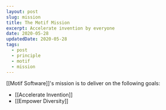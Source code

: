 ```yaml
---
layout: post
slug: mission
title: The Motif Mission
excerpt: Accelerate invention by everyone
date: 2020-05-28
updatedDate: 2020-05-28
tags:
  - post
  - principle
  - motif
  - mission
---
```


[[Motif Software]]'s mission is to deliver on the following goals:

- [[Accelerate Invention]]
- [[Empower Diversity]]
